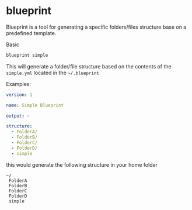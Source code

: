 # blueprint

Blueprint is a tool for generating a specific folders/files structure base on a predefined template.

Basic
```bash
blueprint simple
```

This will generate a folder/file structure based on the contents of the `simple.yml` located in the
`~/.blueprint`

Examples:

```yaml
version: 1

name: Simple Blueprint

output: ~

structure:
  - FolderA/
  - FolderB/
  - FolderC/
  - FolderD/
  - simple
```

this would generate the following structure in your home folder

```
~/
 FolderA
 FolderB
 FolderC
 FolderD
 simple
```